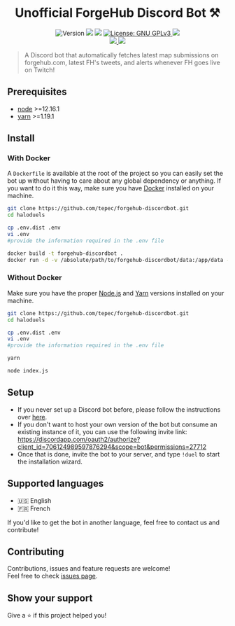 <h1 align="center">Unofficial ForgeHub Discord Bot ⚒️</h1>
<p align="center">
  <img alt="Version" src="https://img.shields.io/badge/version-0.1.0-blue.svg?cacheSeconds=2592000" />
  <img src="https://img.shields.io/badge/node-%3E%3D12.16.1-blue.svg" />
  <img src="https://img.shields.io/badge/yarn-%3E%3D1.19.1-blue.svg" />
  <a href="https://choosealicense.com/licenses/gpl-3.0/" target="_blank">
    <img alt="License: GNU GPLv3" src="https://img.shields.io/badge/License-GNU GPLv3-yellow.svg" />
  </a>
  <img src="https://img.shields.io/maintenance/yes/2020" />
  <br />
  <a href="https://discord.gg/74UAq84" target="_blank">
    <img src="https://img.shields.io/discord/443833089966342145?color=7289DA&label=Halo%20Cr%C3%A9ation&logo=Discord" />
  </a>
  <a href="https://twitter.com/HaloCreation" target="_blank">
    <img src="https://img.shields.io/twitter/follow/HaloCreation?color=%232da1f3&logo=Twitter&style=flat-square" />
  </a>
</p>

> A Discord bot that automatically fetches latest map submissions on forgehub.com, latest FH's tweets, and alerts whenever FH goes live on Twitch! 

## Prerequisites

- [node](https://nodejs.org/en/) >=12.16.1
- [yarn](https://yarnpkg.com) >=1.19.1

## Install 
### With Docker 
A `Dockerfile` is available at the root of the project so you can easily set the bot up without having to care about any global dependency or anything. If you want to do it this way, make sure you have [Docker](https://www.docker.com) installed on your machine.

```bash session
git clone https://github.com/tepec/forgehub-discordbot.git
cd haloduels

cp .env.dist .env
vi .env
#provide the information required in the .env file

docker build -t forgehub-discordbot .
docker run -d -v /absolute/path/to/forgehub-discordbot/data:/app/data --restart=always --name=forgehub-discordbot forgehub-discordbot
```

### Without Docker
Make sure you have the proper [Node.js](https://nodejs.org/en/) and [Yarn](https://yarnpkg.com) versions installed on your machine.
```bash session
git clone https://github.com/tepec/forgehub-discordbot.git
cd haloduels

cp .env.dist .env
vi .env
#provide the information required in the .env file

yarn

node index.js
```

## Setup 
* If you never set up a Discord bot before, please follow the instructions over [here](https://discordapp.com/developers/docs/intro).
* If you don't want to host your own version of the bot but consume an existing instance of it, you can use the following invite link: https://discordapp.com/oauth2/authorize?client_id=706124989597876294&scope=bot&permissions=27712 
* Once that is done, invite the bot to your server, and type `!duel` to start the installation wizard.

## Supported languages 
* 🇺🇸 English
* 🇫🇷 French

If you'd like to get the bot in another language, feel free to contact us and contribute! 

## Contributing

Contributions, issues and feature requests are welcome!<br />Feel free to check [issues page](https://github.com/tepec/forgehub-discordbot/issues). 

## Show your support

Give a ⭐️ if this project helped you!
